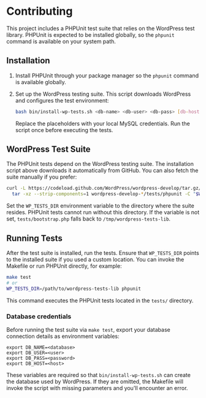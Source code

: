 # Contributing

This project includes a PHPUnit test suite that relies on the WordPress test library. PHPUnit is expected to be installed globally, so the `phpunit` command is available on your system path.

## Installation

1. Install PHPUnit through your package manager so the `phpunit` command is available globally.
2. Set up the WordPress testing suite. This script downloads WordPress and configures the test environment:

   ```bash
   bash bin/install-wp-tests.sh <db-name> <db-user> <db-pass> [db-host] [wp-version]
   ```

   Replace the placeholders with your local MySQL credentials. Run the script once before executing the tests.

## WordPress Test Suite

The PHPUnit tests depend on the WordPress testing suite. The installation script above downloads it automatically from GitHub. You can also fetch the suite manually if you prefer:

```bash
curl -L https://codeload.github.com/WordPress/wordpress-develop/tar.gz/refs/heads/trunk | \
  tar -xz --strip-components=1 wordpress-develop-*/tests/phpunit -C "$WP_TESTS_DIR"
```

Set the `WP_TESTS_DIR` environment variable to the directory where the suite resides. PHPUnit tests cannot run without this directory. If the variable is not set, `tests/bootstrap.php` falls back to `/tmp/wordpress-tests-lib`.

## Running Tests

After the test suite is installed, run the tests. Ensure that `WP_TESTS_DIR`
points to the installed suite if you used a custom location. You can invoke the
Makefile or run PHPUnit directly, for example:

```bash
make test
# or
WP_TESTS_DIR=/path/to/wordpress-tests-lib phpunit
```

This command executes the PHPUnit tests located in the `tests/` directory.

### Database credentials

Before running the test suite via `make test`, export your database connection
details as environment variables:

```
export DB_NAME=<database>
export DB_USER=<user>
export DB_PASS=<password>
export DB_HOST=<host>
```

These variables are required so that `bin/install-wp-tests.sh` can create the
database used by WordPress. If they are omitted, the Makefile will invoke the
script with missing parameters and you'll encounter an error.
